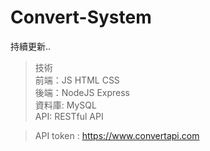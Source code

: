 # Convert-System
持續更新..
> 技術 <br>
前端：JS HTML CSS <br>
後端：NodeJS Express <br>
資料庫: MySQL <br>
API: RESTful API


> API token : https://www.convertapi.com
